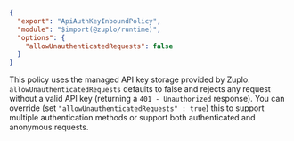 ```json
{
  "export": "ApiAuthKeyInboundPolicy",
  "module": "$import(@zuplo/runtime)",
  "options": {
    "allowUnauthenticatedRequests": false
  }
}
```

This policy uses the managed API key storage provided by Zuplo. `allowUnauthenticatedRequests` defaults to false and rejects any request without a valid API key (returning a `401 - Unauthorized` response). You can override (set `"allowUnauthenticatedRequests" : true`) this to support multiple authentication methods or support both authenticated and anonymous requests.
